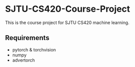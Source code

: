 # SJTU-CS420-Course-Project
This is the course project for SJTU CS420 machine learning. 

## Requirements
* pytorch & torchvision
* numpy
* advertorch
